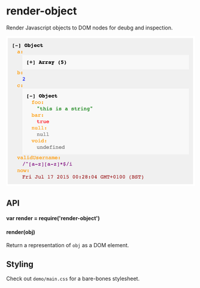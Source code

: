 # render-object

Render Javascript objects to DOM nodes for deubg and inspection.

![Screenshot](https://raw.githubusercontent.com/jaz303/render-object/master/screenshot.png)

## API

#### var render = require('render-object')

#### render(obj)

Return a representation of `obj` as a DOM element.

## Styling

Check out `demo/main.css` for a bare-bones stylesheet.